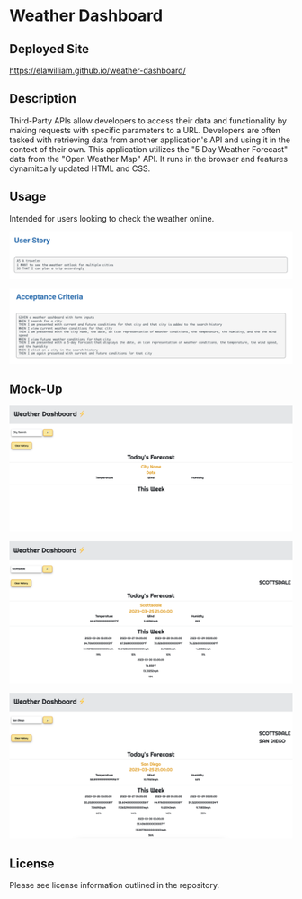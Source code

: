 # Weather Dashboard

## Deployed Site
https://elawilliam.github.io/weather-dashboard/

## Description
Third-Party APIs allow developers to access their data and functionality by making requests with specific parameters to a URL. Developers are often tasked with retrieving data from another application's API and using it in the context of their own. This application utilizes the "5 Day Weather Forecast" data from the "Open Weather Map" API. It runs in the browser and features dynamitcally updated HTML and CSS.

## Usage
Intended for users looking to check the weather online.

![Alt text](assets/images/userstory.png)

![Alt text](assets/images/acceptancecriteria.png)

## Mock-Up

![Alt text](assets/images/welcomescreen.png)

![Alt text](assets/images/citysearch.png)

![Alt text](assets/images/multiplecitysearch.png)


## License
Please see license information outlined in the repository.